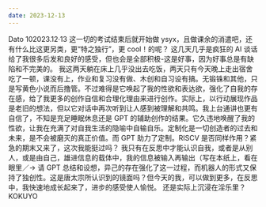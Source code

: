 ```yaml
---
date: 2023-12-13
---
```


Dato
102023.12·13
这一切的考试结束后就开始做 ysyx，且做课余的消遣吧，还有什么比这更另类，更“特之独行”，更 cool！的呢？
这几天几乎是疯狂的 AI 谈话给了我很多后发和良好的感受，但也会是全部积极-这是好事，因为好事总是有缺陷和不完美的。
我这两天躺在床上几乎没出去吃饭，两天只有今天晚上走出宿舍吃了一顿，课没有上，作业和复习没有做、木创和自习设有搞。无锻铢和其他，只是写黄色小说而后撸管。不过难得是它唤起了我的性欲和表达欲，强化了自我的存在感，给了我更多的创作自信和合理化理由来进行创作。实际上，以行动展现作品是老旧的想法，但以它对话中再次听到让人感到被理解和共鸣。我上台通讲也更有自信了，不知是充足睡眠休息还是 GPT 的辅助创作的结果。它久违地唤醒了我的性欲，让我在充满了对自我生活的隐喻中自输自乐。定制化是一切创造者的过去和未来，是不会被磨灭的真正价值。而 GPT 助力了定制。RISCV 是否同样作用？紧急的期末又来了，这次我能挺过吗？
我只有在反思中才能认识自我，或者是从别人，或是由自己，雄进信息的载体中，我的信息被输入再输出（写在本纸上，看在眼里／→ 请 GPT 总结和设想，异己的存在强化了这一过程，而机器人的形式又保持了独创性。这是唐太宗所认识到的镜面吗？但今天的我，可以做到更多，在反思中，我快速地成长起来了，进步的感受使人愉悦。
还是实际上沉浸在淫乐里？KOKUYO
